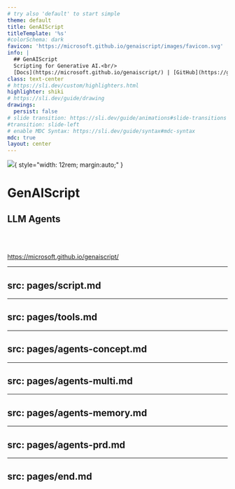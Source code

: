 ```yaml
---
# try also 'default' to start simple
theme: default
title: GenAIScript
titleTemplate: '%s'
#colorSchema: dark
favicon: 'https://microsoft.github.io/genaiscript/images/favicon.svg'
info: |
  ## GenAIScript
  Scripting for Generative AI.<br/>
  [Docs](https://microsoft.github.io/genaiscript/) | [GitHub](https://github.com/microsoft/genaiscript/)
class: text-center
# https://sli.dev/custom/highlighters.html
highlighter: shiki
# https://sli.dev/guide/drawing
drawings:
  persist: false
# slide transition: https://sli.dev/guide/animations#slide-transitions
#transition: slide-left
# enable MDC Syntax: https://sli.dev/guide/syntax#mdc-syntax
mdc: true
layout: center
---
```


![](https://microsoft.github.io/genaiscript/images/favicon.svg){ style="width: 12rem; margin:auto;" }

# GenAIScript

## LLM Agents

<br/>
<br/>

https://microsoft.github.io/genaiscript/


---
src: pages/script.md
---

---
src: pages/tools.md
---

---
src: pages/agents-concept.md
---

---
src: pages/agents-multi.md
---

---
src: pages/agents-memory.md
---

---
src: pages/agents-prd.md
---

---
src: pages/end.md
---
